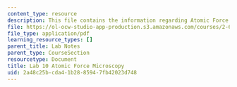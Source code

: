 ```yaml
---
content_type: resource
description: This file contains the information regarding Atomic Force Microscopy.
file: https://ol-ocw-studio-app-production.s3.amazonaws.com/courses/2-674-micro-nano-engineering-laboratory-spring-2016/2a48c25bcda41b2885947fb42023d748_MIT2_674S16_LabNote10.pdf
file_type: application/pdf
learning_resource_types: []
parent_title: Lab Notes
parent_type: CourseSection
resourcetype: Document
title: Lab 10 Atomic Force Microscopy
uid: 2a48c25b-cda4-1b28-8594-7fb42023d748
---
```

